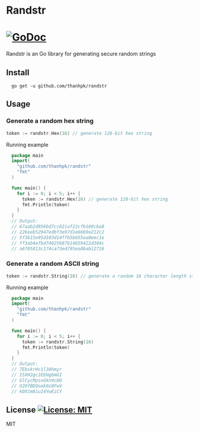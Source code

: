 # Randstr
# [![GoDoc](https://godoc.org/github.com/thanhpk/randstr?status.svg)](http://godoc.org/github.com/thanhpk/randstr)

Randstr is an Go library for generating secure random strings

## Install
```
  go get -u github.com/thanhpk/randstr
```

## Usage
### Generate a random hex string
```go
token := randstr.Hex(16) // generate 128-bit hex string
```
Running example
```go
  package main
  import(
    "github.com/thanhpk/randstr"
    "fmt"
  )

  func main() {
    for i := 0; i < 5; i++ {
      token := randstr.Hex(16) // generate 128-bit hex string
      fmt.Println(token)
    }
  }
  // Output:
  // 67aab2d956bd7cc621af22cfb169cba8
  // 226eeb52947edbf3e97d1e6669e212c2
  // 5f3615e95d103d14ffb5b655aa0eec1e
  // ff3ab4efbd74025b87b14b59422d304c
  // a6705813c174ca73ed795ea0bab12726
```

### Generate a random ASCII string
```go
token := randstr.String(16) // generate a random 16 character length string
```
Running example
```go
  package main
  import(
    "github.com/thanhpk/randstr"
    "fmt"
  )

  func main() {
    for i := 0; i < 5; i++ {
      token := randstr.String(16)
      fmt.Println(token)
    }
  }
  // Output:
  // 7EbxkrHc1l3Ahmyr
  // I5XH2gc1EEHgbmGI
  // GlCycMpsxGkn9cDQ
  // U2OfBDQoak0z8FwV
  // kDX1m81u14YwEiCY
```

## License [![License: MIT](https://img.shields.io/badge/License-MIT-yellow.svg)](https://opensource.org/licenses/MIT)
MIT
